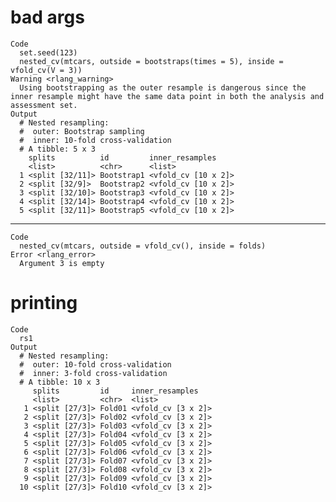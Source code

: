 # bad args

    Code
      set.seed(123)
      nested_cv(mtcars, outside = bootstraps(times = 5), inside = vfold_cv(V = 3))
    Warning <rlang_warning>
      Using bootstrapping as the outer resample is dangerous since the inner resample might have the same data point in both the analysis and assessment set.
    Output
      # Nested resampling:
      #  outer: Bootstrap sampling
      #  inner: 10-fold cross-validation
      # A tibble: 5 x 3
        splits          id         inner_resamples    
        <list>          <chr>      <list>             
      1 <split [32/11]> Bootstrap1 <vfold_cv [10 x 2]>
      2 <split [32/9]>  Bootstrap2 <vfold_cv [10 x 2]>
      3 <split [32/10]> Bootstrap3 <vfold_cv [10 x 2]>
      4 <split [32/14]> Bootstrap4 <vfold_cv [10 x 2]>
      5 <split [32/11]> Bootstrap5 <vfold_cv [10 x 2]>

---

    Code
      nested_cv(mtcars, outside = vfold_cv(), inside = folds)
    Error <rlang_error>
      Argument 3 is empty

# printing

    Code
      rs1
    Output
      # Nested resampling:
      #  outer: 10-fold cross-validation
      #  inner: 3-fold cross-validation
      # A tibble: 10 x 3
         splits         id     inner_resamples   
         <list>         <chr>  <list>            
       1 <split [27/3]> Fold01 <vfold_cv [3 x 2]>
       2 <split [27/3]> Fold02 <vfold_cv [3 x 2]>
       3 <split [27/3]> Fold03 <vfold_cv [3 x 2]>
       4 <split [27/3]> Fold04 <vfold_cv [3 x 2]>
       5 <split [27/3]> Fold05 <vfold_cv [3 x 2]>
       6 <split [27/3]> Fold06 <vfold_cv [3 x 2]>
       7 <split [27/3]> Fold07 <vfold_cv [3 x 2]>
       8 <split [27/3]> Fold08 <vfold_cv [3 x 2]>
       9 <split [27/3]> Fold09 <vfold_cv [3 x 2]>
      10 <split [27/3]> Fold10 <vfold_cv [3 x 2]>

